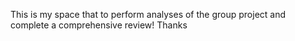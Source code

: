 This is my space that to perform analyses of the group project and complete a comprehensive review! Thanks